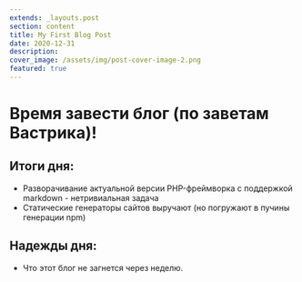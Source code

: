 ```yaml
---
extends: _layouts.post
section: content
title: My First Blog Post
date: 2020-12-31
description: 
cover_image: /assets/img/post-cover-image-2.png
featured: true
---
```

# Время завести блог (по заветам Вастрика)!

## Итоги дня:
- Разворачивание актуальной версии PHP-фреймворка с поддержкой markdown - нетривиальная задача
- Статические генераторы сайтов выручают (но погружают в пучины генерации npm)

## Надежды дня:
- Что этот блог не загнется через неделю.
